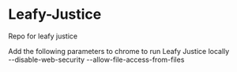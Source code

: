 Leafy-Justice
=============

Repo for leafy justice

Add the following parameters to chrome to run Leafy Justice locally  
--disable-web-security --allow-file-access-from-files
